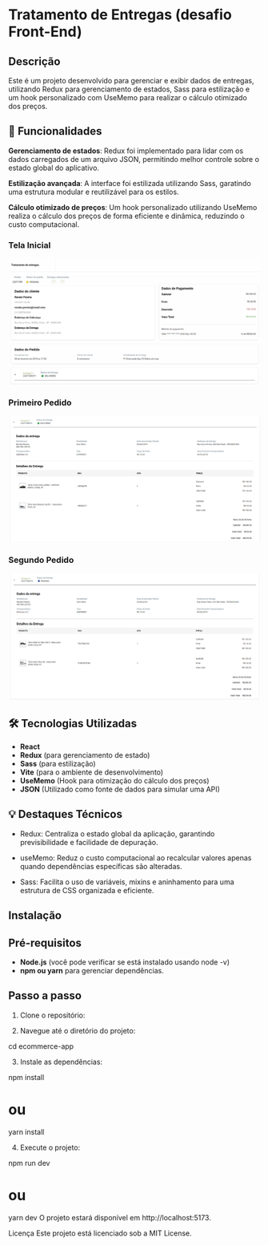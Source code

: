 # Tratamento de Entregas (desafio Front-End)

## Descrição

Este é um projeto desenvolvido para gerenciar e exibir dados de entregas, utilizando Redux para gerenciamento de estados, Sass para estilização e um hook personalizado com UseMemo para realizar o cálculo otimizado dos preços.

## 📝 Funcionalidades

**Gerenciamento de estados**: Redux foi implementado para lidar com os dados carregados de um arquivo JSON, permitindo melhor controle sobre o estado global do aplicativo.

**Estilização avançada**: A interface foi estilizada utilizando Sass, garatindo uma estrutura modular e reutilizável para os estilos.

**Cálculo otimizado de preços**: Um hook personalizado utilizando UseMemo realiza o cálculo dos preços de forma eficiente e dinâmica, reduzindo o custo computacional.

### Tela Inicial

![Tela Inicial](./public/Tela%20inicial.png)

### Primeiro Pedido

![Primeiro Pedido](./public/PedidoOne.png)

### Segundo Pedido

![Segundo Pedido](./public/PedidoTwo.png)

## 🛠️ Tecnologias Utilizadas

- **React**
- **Redux** (para gerenciamento de estado)
- **Sass** (para estilização)
- **Vite** (para o ambiente de desenvolvimento)
- **UseMemo** (Hook para otimização do cálculo dos preços)
- **JSON** (Utilizado como fonte de dados para simular uma API)

## 💡 Destaques Técnicos

- Redux:
  Centraliza o estado global da aplicação, garantindo previsibilidade e facilidade de depuração.

- useMemo:
  Reduz o custo computacional ao recalcular valores apenas quando dependências específicas são alteradas.

- Sass:
  Facilita o uso de variáveis, mixins e aninhamento para uma estrutura de CSS organizada e eficiente.

## Instalação

## Pré-requisitos

- **Node.js** (você pode verificar se está instalado usando node -v)
- **npm ou yarn** para gerenciar dependências.

## Passo a passo

1. Clone o repositório:

2. Navegue até o diretório do projeto:

cd ecommerce-app

3. Instale as dependências:

npm install

# ou

yarn install

4. Execute o projeto:

npm run dev

# ou

yarn dev
O projeto estará disponível em http://localhost:5173.

Licença
Este projeto está licenciado sob a MIT License.
